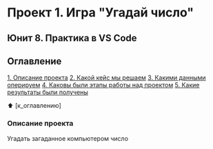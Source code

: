 # Проект 1. Игра "Угадай число"
## Юнит 8. Практика в VS Code
## Оглавление
[1. Описание проекта]()
[2. Какой кейс мы решаем]()
[3. Какими данными оперируем]()
[4. Каковы были этапы работы над проектом]()
[5. Какие результаты были получены]()

:arrow_up: [к_оглавлению]

### Описание проекта
Угадать загаданное компьютером число